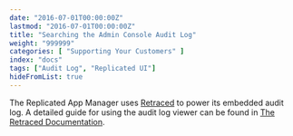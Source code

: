 ```yaml
---
date: "2016-07-01T00:00:00Z"
lastmod: "2016-07-01T00:00:00Z"
title: "Searching the Admin Console Audit Log"
weight: "999999"
categories: [ "Supporting Your Customers" ]
index: "docs"
tags: ["Audit Log", "Replicated UI"]
hideFromList: true
---
```


The Replicated App Manager uses [Retraced](https://preview.retraced.io) to power its embedded audit log. A detailed guide for using the audit log viewer can be found in [The Retraced Documentation](https://preview.retraced.io/documentation/exposing-retraced-data/viewer/).


